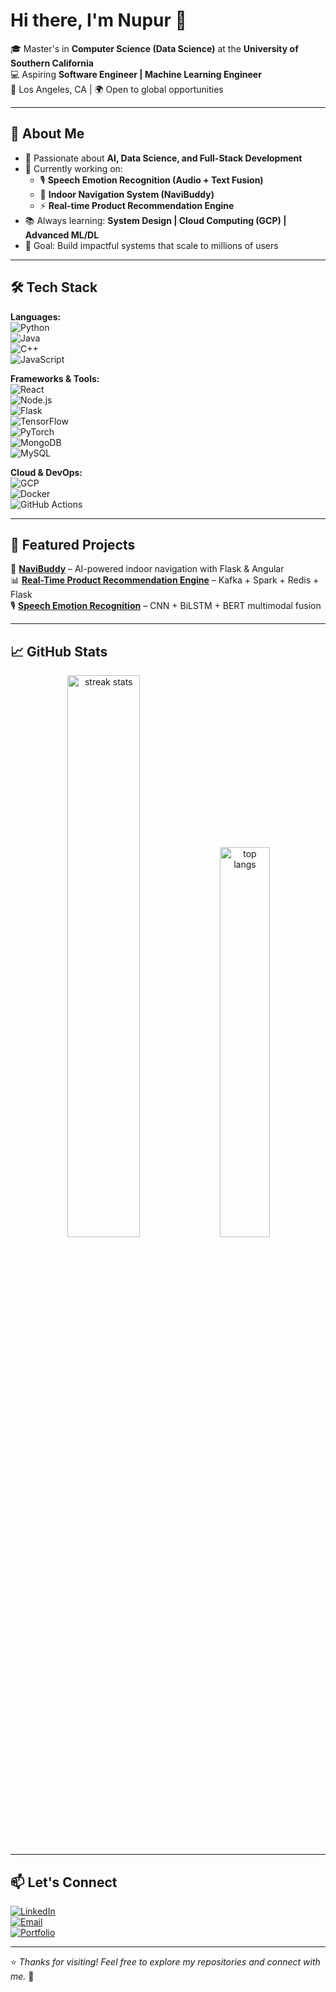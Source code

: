 # Hi there, I'm Nupur 👋  

🎓 Master's in **Computer Science (Data Science)** at the **University of Southern California**  
💻 Aspiring **Software Engineer | Machine Learning Engineer**  
📍 Los Angeles, CA | 🌍 Open to global opportunities  

---

## 🚀 About Me
- 🌟 Passionate about **AI, Data Science, and Full-Stack Development**  
- 🔭 Currently working on:  
  - 🎙️ **Speech Emotion Recognition (Audio + Text Fusion)**  
  - 📍 **Indoor Navigation System (NaviBuddy)**  
  - ⚡ **Real-time Product Recommendation Engine**  
- 📚 Always learning: **System Design | Cloud Computing (GCP) | Advanced ML/DL**  
- 🎯 Goal: Build impactful systems that scale to millions of users  

---

## 🛠️ Tech Stack
**Languages:**  
![Python](https://img.shields.io/badge/-Python-3776AB?style=for-the-badge&logo=python&logoColor=white)  
![Java](https://img.shields.io/badge/-Java-007396?style=for-the-badge&logo=java&logoColor=white)  
![C++](https://img.shields.io/badge/-C++-00599C?style=for-the-badge&logo=cplusplus&logoColor=white)  
![JavaScript](https://img.shields.io/badge/-JavaScript-F7DF1E?style=for-the-badge&logo=javascript&logoColor=black)  

**Frameworks & Tools:**  
![React](https://img.shields.io/badge/-React-61DAFB?style=for-the-badge&logo=react&logoColor=black)  
![Node.js](https://img.shields.io/badge/-Node.js-339933?style=for-the-badge&logo=nodedotjs&logoColor=white)  
![Flask](https://img.shields.io/badge/-Flask-000000?style=for-the-badge&logo=flask&logoColor=white)  
![TensorFlow](https://img.shields.io/badge/-TensorFlow-FF6F00?style=for-the-badge&logo=tensorflow&logoColor=white)  
![PyTorch](https://img.shields.io/badge/-PyTorch-EE4C2C?style=for-the-badge&logo=pytorch&logoColor=white)  
![MongoDB](https://img.shields.io/badge/-MongoDB-47A248?style=for-the-badge&logo=mongodb&logoColor=white)  
![MySQL](https://img.shields.io/badge/-MySQL-4479A1?style=for-the-badge&logo=mysql&logoColor=white)  

**Cloud & DevOps:**  
![GCP](https://img.shields.io/badge/-Google%20Cloud-4285F4?style=for-the-badge&logo=googlecloud&logoColor=white)  
![Docker](https://img.shields.io/badge/-Docker-2496ED?style=for-the-badge&logo=docker&logoColor=white)  
![GitHub Actions](https://img.shields.io/badge/-GitHub%20Actions-2088FF?style=for-the-badge&logo=githubactions&logoColor=white)  

---

## 📌 Featured Projects
🌟 [**NaviBuddy**](https://github.com/yourusername/navibuddy) – AI-powered indoor navigation with Flask & Angular  
📊 [**Real-Time Product Recommendation Engine**](https://github.com/yourusername/recommendation-engine) – Kafka + Spark + Redis + Flask  
🎙️ [**Speech Emotion Recognition**](https://github.com/yourusername/speech-emotion-recognition) – CNN + BiLSTM + BERT multimodal fusion  

---

## 📈 GitHub Stats
<p align="center">
  <img src="https://github-readme-streak-stats.herokuapp.com/?user=YOUR_GITHUB_USERNAME&theme=dark&hide_border=true" alt="streak stats" width="48%"/>
  <img src="https://github-readme-stats.vercel.app/api/top-langs/?username=YOUR_GITHUB_USERNAME&layout=compact&theme=dark&hide_border=true" alt="top langs" width="40%"/>
</p>

---

## 📫 Let's Connect
[![LinkedIn](https://img.shields.io/badge/-LinkedIn-0077B5?style=flat-square&logo=linkedin&logoColor=white)](https://linkedin.com/in/your-linkedin)  
[![Email](https://img.shields.io/badge/-Email-D14836?style=flat-square&logo=gmail&logoColor=white)](mailto:your.email@gmail.com)  
[![Portfolio](https://img.shields.io/badge/-Portfolio-000000?style=flat-square&logo=vercel&logoColor=white)](https://your-portfolio-link.com)  

---
⭐️ *Thanks for visiting! Feel free to explore my repositories and connect with me.* 🚀
